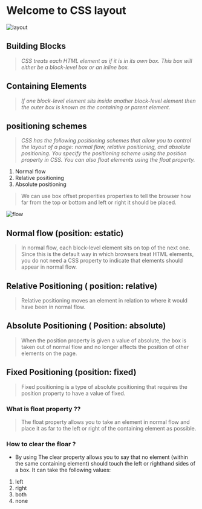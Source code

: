 
# Welcome to CSS layout 

![layout](https://cdn.educba.com/academy/wp-content/uploads/2020/01/css-layout.jpg)


## Building Blocks
> *CSS treats each HTML element as if it is in its own box. This box will either be a block-level box or an inline box.*

## Containing Elements
>  *If one block-level element sits inside another block-level element then the outer box is known as the containing or parent element.*

##  positioning schemes 
> *CSS has the following positioning schemes that allow you to control the layout of a page: normal flow, relative positioning, and absolute positioning. You specify the positioning scheme using the position property in CSS. You can also float elements using the float property.*

1. Normal flow 
2. Relative positioning 
3. Absolute positioning 
> We can use box offset properities properties to tell the browser how far from the top or bottom and left or right it should be placed.

![flow](https://csspark.com/wp-content/uploads/2014/09/web-text-wrap.png)

## Normal flow (position: estatic)
> In normal flow, each block-level element sits on top of the next one. Since this is the default way in which browsers treat HTML elements, you do not need a CSS property to indicate that elements should appear in normal flow.

## Relative Positioning ( position: relative)
> Relative positioning moves an element in relation to where it would have been in normal flow.

## Absolute Positioning ( Position: absolute)
> When the position property is given a value of absolute, the box is taken out of normal flow and no longer affects the position of other elements on the page.

## Fixed Positioning (position: fixed)
> Fixed positioning is a type of absolute positioning that requires the position property to have a value of fixed.

### What is float property ??
> The float property allows you to take an element in normal flow and place it as far to the left or right of the containing element as possible.

###  How to clear the floar ?
- By using The clear property allows you to say that no element (within the same containing element) should touch the left or righthand sides of a box. It can take the following values:
1. left 
2. right 
3. both 
4. none
